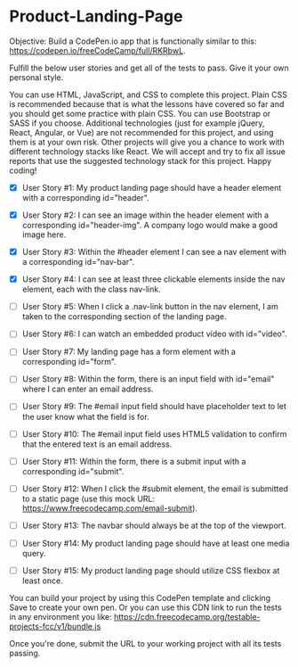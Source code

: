 # Product-Landing-Page


Objective: Build a CodePen.io app that is functionally similar to this: https://codepen.io/freeCodeCamp/full/RKRbwL.

Fulfill the below user stories and get all of the tests to pass. Give it your own personal style.

You can use HTML, JavaScript, and CSS to complete this project. Plain CSS is recommended because that is what the lessons have covered so far and you should get some practice with plain CSS. You can use Bootstrap or SASS if you choose. Additional technologies (just for example jQuery, React, Angular, or Vue) are not recommended for this project, and using them is at your own risk. Other projects will give you a chance to work with different technology stacks like React. We will accept and try to fix all issue reports that use the suggested technology stack for this project. Happy coding!

- [x] User Story #1: My product landing page should have a header element with a corresponding id="header".

- [x] User Story #2: I can see an image within the header element with a corresponding id="header-img". A company logo would make a good image here.

- [x] User Story #3: Within the #header element I can see a nav element with a corresponding id="nav-bar".

- [x] User Story #4: I can see at least three clickable elements inside the nav element, each with the class nav-link.

- [ ] User Story #5: When I click a .nav-link button in the nav element, I am taken to the corresponding section of the landing page.

- [ ] User Story #6: I can watch an embedded product video with id="video".

- [ ] User Story #7: My landing page has a form element with a corresponding id="form".

- [ ] User Story #8: Within the form, there is an input field with id="email" where I can enter an email address.

- [ ] User Story #9: The #email input field should have placeholder text to let the user know what the field is for.

- [ ] User Story #10: The #email input field uses HTML5 validation to confirm that the entered text is an email address.

- [ ] User Story #11: Within the form, there is a submit input with a corresponding id="submit".

- [ ] User Story #12: When I click the #submit element, the email is submitted to a static page (use this mock URL: https://www.freecodecamp.com/email-submit).

- [ ] User Story #13: The navbar should always be at the top of the viewport.

- [ ] User Story #14: My product landing page should have at least one media query.

- [ ] User Story #15: My product landing page should utilize CSS flexbox at least once.

You can build your project by using this CodePen template and clicking Save to create your own pen. Or you can use this CDN link to run the tests in any environment you like: https://cdn.freecodecamp.org/testable-projects-fcc/v1/bundle.js

Once you're done, submit the URL to your working project with all its tests passing.
